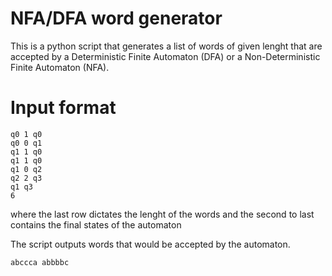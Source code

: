 # NFA/DFA word generator

This is a python script that generates a list of words of given lenght that are accepted by a Deterministic Finite Automaton (DFA) or a Non-Deterministic Finite Automaton (NFA).


# Input format

```
q0 1 q0
q0 0 q1
q1 1 q0
q1 1 q0
q1 0 q2
q2 2 q3
q1 q3
6
```
where the last row dictates the lenght of the words and the second to last contains the final states of the automaton

The script outputs words that would be accepted by the automaton.

```
abccca abbbbc
```

